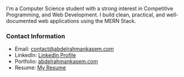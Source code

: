 I'm a Computer Science student with a strong interest in Competitive Programming, and Web Development. I build clean, practical, and well-documented web applications using the MERN Stack.

### Contact Information
- Email: contact@abdelrahmankasem.com
- LinkedIn: [LinkedIn Profile](https://linkedin.com/in/abdelrahman-mamdouh-cs)
- Portfolio: [abdelrahmankasem.com](https://abdelrahmankasem.com)
- Resume: [My Resume](https://abdelrahmankasem.com/files/Abdelrahman_Kasem_CV.pdf)
